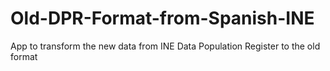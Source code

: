 # Old-DPR-Format-from-Spanish-INE
App to transform the new data from INE Data Population Register to the old format
